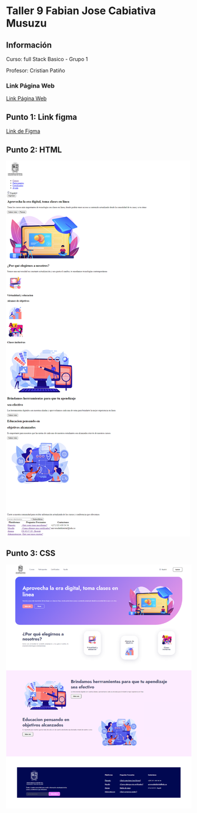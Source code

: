 <h1>Taller 9 Fabian Jose Cabiativa Musuzu</h1>

<h2> Información</h2>

<p>Curso: full Stack Basico - Grupo 1</p>
<p>Profesor: Cristian Patiño</p>

<h3> Link Página Web</h3>
<a href="https://thegriuch.github.io/Taller-9-full-stack2/" target="blank"> Link Página Web</a>

<h2> Punto 1: Link figma</h2>

<a href="https://www.figma.com/file/WHq381hbgLi9mZNDfWlto9/Untitled?type=design&node-id=1%3A249&mode=design&t=v0NbvJP0WZDXsSiO-1" target="_blank">Link de Figma</a>

<h2>Punto 2: HTML</H2>

<img src="./public/images/html.png">

<h2>Punto 3: CSS</H2>
<img src="./public/images/punto2.png">
